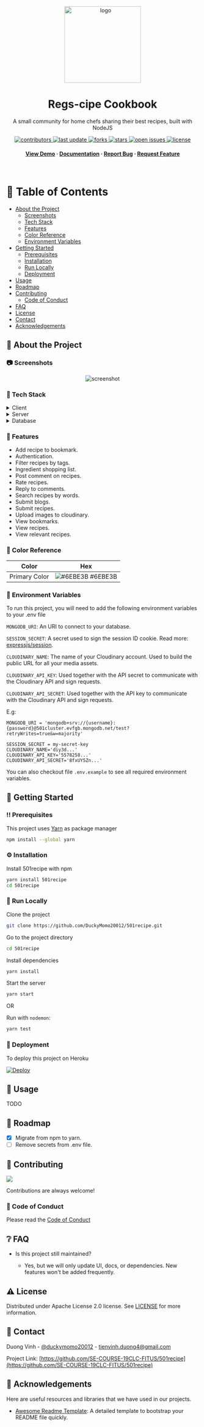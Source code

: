 <div align="center">

  <img src="https://user-images.githubusercontent.com/64480713/178150728-1930ae67-3794-4088-9523-c113e99c54f0.png" alt="logo" width="200" height="auto" />
  <h1>Regs-cipe Cookbook</h1>

  <p>
    A small community for home chefs sharing their best recipes, built with NodeJS
  </p>

<!-- Badges -->
<p>
  <a href="https://github.com/SE-COURSE-19CLC-FITUS/501recipe/graphs/contributors">
    <img src="https://img.shields.io/github/contributors/SE-COURSE-19CLC-FITUS/501recipe" alt="contributors" />
  </a>
  <a href="">
    <img src="https://img.shields.io/github/last-commit/SE-COURSE-19CLC-FITUS/501recipe" alt="last update" />
  </a>
  <a href="https://github.com/SE-COURSE-19CLC-FITUS/501recipe/network/members">
    <img src="https://img.shields.io/github/forks/SE-COURSE-19CLC-FITUS/501recipe" alt="forks" />
  </a>
  <a href="https://github.com/SE-COURSE-19CLC-FITUS/501recipe/stargazers">
    <img src="https://img.shields.io/github/stars/SE-COURSE-19CLC-FITUS/501recipe" alt="stars" />
  </a>
  <a href="https://github.com/SE-COURSE-19CLC-FITUS/501recipe/issues/">
    <img src="https://img.shields.io/github/issues/SE-COURSE-19CLC-FITUS/501recipe" alt="open issues" />
  </a>
  <a href="https://github.com/SE-COURSE-19CLC-FITUS/501recipe/blob/master/LICENSE">
    <img src="https://img.shields.io/github/license/SE-COURSE-19CLC-FITUS/501recipe.svg" alt="license" />
  </a>
</p>

<h4>
    <a href="https://github.com/SE-COURSE-19CLC-FITUS/501recipe/">View Demo</a>
  <span> · </span>
    <a href="https://github.com/SE-COURSE-19CLC-FITUS/501recipe">Documentation</a>
  <span> · </span>
    <a href="https://github.com/SE-COURSE-19CLC-FITUS/501recipe/issues/">Report Bug</a>
  <span> · </span>
    <a href="https://github.com/SE-COURSE-19CLC-FITUS/501recipe/issues/">Request Feature</a>
  </h4>
</div>

<br />

<!-- Table of Contents -->

# :notebook_with_decorative_cover: Table of Contents

- [About the Project](#star2-about-the-project)
  - [Screenshots](#camera-screenshots)
  - [Tech Stack](#space_invader-tech-stack)
  - [Features](#dart-features)
  - [Color Reference](#art-color-reference)
  - [Environment Variables](#key-environment-variables)
- [Getting Started](#toolbox-getting-started)
  - [Prerequisites](#bangbang-prerequisites)
  - [Installation](#gear-installation)
  - [Run Locally](#running-run-locally)
  - [Deployment](#triangular_flag_on_post-deployment)
- [Usage](#eyes-usage)
- [Roadmap](#compass-roadmap)
- [Contributing](#wave-contributing)
  - [Code of Conduct](#scroll-code-of-conduct)
- [FAQ](#grey_question-faq)
- [License](#warning-license)
- [Contact](#handshake-contact)
- [Acknowledgements](#gem-acknowledgements)

<!-- About the Project -->

## :star2: About the Project

<!-- Screenshots -->

### :camera: Screenshots

<div align="center">
  <img src="https://user-images.githubusercontent.com/64480713/178151011-bcd9b290-3586-4643-8bf7-6d32e12af6a5.png" alt="screenshot" />
</div>

<!-- TechStack -->

### :space_invader: Tech Stack

<details>
  <summary>Client</summary>
  <ul>
    <li><a href="https://www.javascript.com/">Javascript</a></li>
  </ul>
</details>

<details>
  <summary>Server</summary>
  <ul>
    <li><a href="https://expressjs.com/">Express.js</a></li>
  </ul>
</details>

<details>
<summary>Database</summary>
  <ul>
    <li><a href="https://www.mongodb.com/">MongoDB</a></li>
  </ul>
</details>

<!-- Features -->

### :dart: Features

- Add recipe to bookmark.
- Authentication.
- Filter recipes by tags.
- Ingredient shopping list.
- Post comment on recipes.
- Rate recipes.
- Reply to comments.
- Search recipes by words.
- Submit blogs.
- Submit recipes.
- Upload images to cloudinary.
- View bookmarks.
- View recipes.
- View relevant recipes.

<!-- Color Reference -->

### :art: Color Reference

| Color         | Hex                                                             |
| ------------- | --------------------------------------------------------------- |
| Primary Color | ![#6EBE3B](http://via.placeholder.com/10/6EBE3B?text=+) #6EBE3B |

<!-- Env Variables -->

### :key: Environment Variables

To run this project, you will need to add the following environment variables to your .env file

`MONGODB_URI`: An URI to connect to your database.

`SESSION_SECRET`: A secret used to sign the session ID cookie. Read more:
[expressjs/session](https://github.com/expressjs/session#secret).

`CLOUDINARY_NAME`: The name of your Cloudinary account. Used to build the public
URL for all your media assets.

`CLOUDINARY_API_KEY`: Used together with the API secret to communicate with the
Cloudinary API and sign requests.

`CLOUDINARY_API_SECRET`: Used together with the API key to communicate with the
Cloudinary API and sign requests.

E.g:

```
MONGODB_URI = 'mongodb+srv://{username}:{password}@501cluster.evfgb.mongodb.net/test?retryWrites=true&w=majority'

SESSION_SECRET = my-secret-key
CLOUDINARY_NAME='diy3d...'
CLOUDINARY_API_KEY='5578258...'
CLOUDINARY_API_SECRET='8fxUY5Zn...'
```

You can also checkout file `.env.example` to see all required environment
variables.

<!-- Getting Started -->

## :toolbox: Getting Started

<!-- Prerequisites -->

### :bangbang: Prerequisites

This project uses [Yarn](https://yarnpkg.com/) as package manager

```bash
npm install --global yarn
```

<!-- Installation -->

### :gear: Installation

Install 501recipe with npm

```bash
yarn install 501recipe
cd 501recipe
```

<!-- Run Locally -->

### :running: Run Locally

Clone the project

```bash
git clone https://github.com/DuckyMomo20012/501recipe.git
```

Go to the project directory

```bash
cd 501recipe
```

Install dependencies

```bash
yarn install
```

Start the server

```bash
yarn start
```

OR

Run with `nodemon`:

```bash
yarn test
```

<!-- Deployment -->

### :triangular_flag_on_post: Deployment

To deploy this project on Heroku

[![Deploy](https://www.herokucdn.com/deploy/button.svg)](https://heroku.com/deploy)

<!-- Usage -->

## :eyes: Usage

TODO

<!-- Roadmap -->

## :compass: Roadmap

- [x] Migrate from npm to yarn.
- [ ] Remove secrets from .env file.

<!-- Contributing -->

## :wave: Contributing

<a href="https://github.com/SE-COURSE-19CLC-FITUS/501recipe/graphs/contributors">
  <img src="https://contrib.rocks/image?repo=SE-COURSE-19CLC-FITUS/501recipe" />
</a>

Contributions are always welcome!

<!-- Code of Conduct -->

### :scroll: Code of Conduct

Please read the [Code of Conduct](https://github.com/SE-COURSE-19CLC-FITUS/501recipe/blob/master/CODE_OF_CONDUCT.md)

<!-- FAQ -->

## :grey_question: FAQ

- Is this project still maintained?

  - Yes, but we will only update UI, docs, or dependencies. New features won't
    be added frequently.

<!-- License -->

## :warning: License

Distributed under Apache License 2.0 license. See
[LICENSE](https://github.com/DuckyMomo20012/501recipe/blob/main/LICENSE)
for more information.

<!-- Contact -->

## :handshake: Contact

Duong Vinh - [@duckymomo20012](https://twitter.com/duckymomo20012) -
tienvinh.duong4@gmail.com

Project Link: [https://github.com/SE-COURSE-19CLC-FITUS/501recipe](https://github.com/SE-COURSE-19CLC-FITUS/501recipe)

<!-- Acknowledgments -->

## :gem: Acknowledgements

Here are useful resources and libraries that we have used in our projects.

- [Awesome Readme Template](https://github.com/Louis3797/awesome-readme-template):
  A detailed template to bootstrap your README file quickly.
